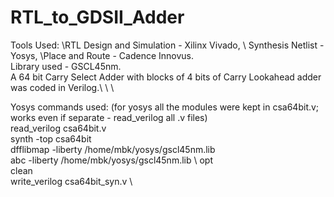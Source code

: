 # RTL_to_GDSII_Adder
Tools Used: \RTL Design and Simulation - Xilinx Vivado,  \ Synthesis Netlist - Yosys, \Place and Route - Cadence Innovus. \
Library used - GSCL45nm.\
A 64 bit Carry Select Adder with blocks of 4 bits of Carry Lookahead adder was coded in Verilog.\ \ \


Yosys commands used: (for yosys all the modules were kept in csa64bit.v; works even if separate - read_verilog all .v files)\
  read_verilog csa64bit.v \
  synth -top csa64bit \
  dfflibmap -liberty /home/mbk/yosys/gscl45nm.lib \
  abc -liberty /home/mbk/yosys/gscl45nm.lib \ 
  opt \
  clean \
  write_verilog csa64bit_syn.v \

